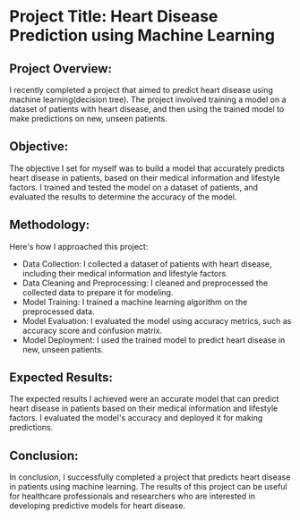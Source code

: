 # Project Title: Heart Disease Prediction using Machine Learning

## Project Overview:
I recently completed a project that aimed to predict heart disease using machine learning(decision tree). The project involved training a model on a dataset of patients with heart disease, and then using the trained model to make predictions on new, unseen patients.

## Objective:
The objective I set for myself was to build a model that accurately predicts heart disease in patients, based on their medical information and lifestyle factors. I trained and tested the model on a dataset of patients, and evaluated the results to determine the accuracy of the model.

## Methodology:
Here's how I approached this project:

- Data Collection: I collected a dataset of patients with heart disease, including their medical information and lifestyle factors.
- Data Cleaning and Preprocessing: I cleaned and preprocessed the collected data to prepare it for modeling.
- Model Training: I trained a machine learning algorithm on the preprocessed data.
- Model Evaluation: I evaluated the model using accuracy metrics, such as accuracy score and confusion matrix.
- Model Deployment: I used the trained model to predict heart disease in new, unseen patients.

## Expected Results:
The expected results I achieved were an accurate model that can predict heart disease in patients based on their medical information and lifestyle factors. I evaluated the model's accuracy and deployed it for making predictions.

## Conclusion:
In conclusion, I successfully completed a project that predicts heart disease in patients using machine learning. The results of this project can be useful for healthcare professionals and researchers who are interested in developing predictive models for heart disease.



